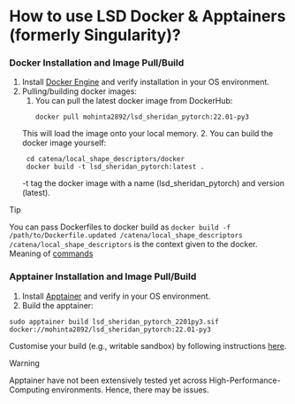 # How to use LSD Docker & Apptainers (formerly Singularity)?

### Docker Installation and Image Pull/Build
1. Install [Docker Engine](https://docs.docker.com/engine/install/) and verify installation in your OS environment.
2. Pulling/building docker images:
   1. You can pull the latest docker image from DockerHub:
      ```
      docker pull mohinta2892/lsd_sheridan_pytorch:22.01-py3
      ```
     This will load the image onto your local memory.
   2. You can build the docker image yourself:
     ``` 
      cd catena/local_shape_descriptors/docker
      docker build -t lsd_sheridan_pytorch:latest .
     ```
   -t tag the docker image with a name (lsd_sheridan_pytorch) and version (latest).
> [!TIP]
> You can pass Dockerfiles to docker build as ` docker build -f /path/to/Dockerfile.updated /catena/local_shape_descriptors `
> `/catena/local_shape_descriptors` is the context given to the docker. Meaning of [commands](https://docs.docker.com/reference/cli/docker/image/build/)

### Apptainer Installation and Image Pull/Build
1. Install [Apptainer](https://apptainer.org/docs/admin/1.0/installation.html#) and verify in your OS environment.
2. Build the apptainer:
```
sudo apptainer build lsd_sheridan_pytorch_2201py3.sif docker://mohinta2892/lsd_sheridan_pytorch:22.01-py3
```
Customise your build (e.g., writable sandbox) by following instructions [here](https://apptainer.org/docs/user/1.0/build_a_container.html).
> [!WARNING]
> Apptainer have not been extensively tested yet across High-Performance-Computing environments. Hence, there may be issues.

